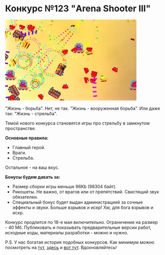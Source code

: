 # Конкурс №123 "Arena Shooter III"

![image](123_arena_shooter.jpg)

"Жизнь - борьба". Нет, не так. "Жизнь - вооруженная борьба". Или даже так: "Жизнь - стрельба".

Темой нового конкурса становятся игры про стрельбу в замкнутом пространстве.

**Основные правила:**
* Главный герой.
* Враги.
* Стрельба.

Остальное - на ваш вкус.

**Бонусы будем давать за:**
* Размер сборки игры меньше 96Kb (98304 байт).
* Рикошеты. Не важно, от врагов или от препятствий. Свистящий звук обязателен.
* Специальный бонус будет выдан администрацией за сочные эффекты и звуки. Больше взрывов и искр! Хм, для бога взрывов и искр.

Конкурс продлится по 18-е мая включительно. Ограничение на размер - 40 Мб.
Публиковать и показывать предварительные версии работ, исходные коды, материалы разработки - можно и нужно.

P.S. У нас богатая история подобных конкурсов. Как минимум можно посмотреть на [тут](http://igdc.ru/igdc_top.php?konkurs=92), [здесь](http://igdc.ru/igdc_top.php?konkurs=75) и [вот тут](http://igdc.ru/viewpage.php?page_id=30). Вдохновляйтесь!
